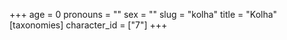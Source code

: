 +++
age = 0
pronouns = ""
sex = ""
slug = "kolha"
title = "Kolha"
[taxonomies]
character_id = ["7"]
+++


